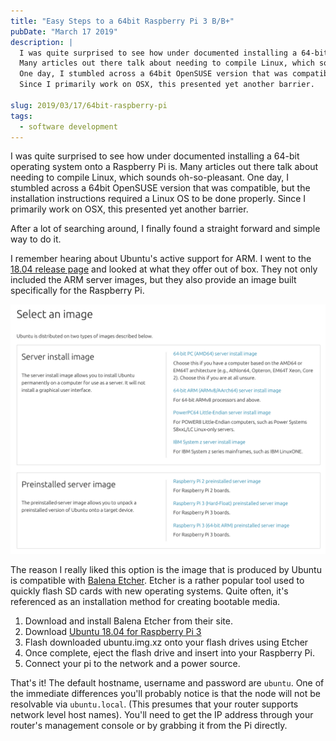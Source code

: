 ```yaml
---
title: "Easy Steps to a 64bit Raspberry Pi 3 B/B+"
pubDate: "March 17 2019"
description: |
  I was quite surprised to see how under documented installing a 64-bit operating system onto a Raspberry Pi is.
  Many articles out there talk about needing to compile Linux, which sounds oh-so-pleasant.
  One day, I stumbled across a 64bit OpenSUSE version that was compatible, but the installation instructions required a Linux OS to be done properly.
  Since I primarily work on OSX, this presented yet another barrier.

slug: 2019/03/17/64bit-raspberry-pi
tags:
  - software development
---
```


I was quite surprised to see how under documented installing a 64-bit operating system onto a Raspberry Pi is. Many
articles out there talk about needing to compile Linux, which sounds oh-so-pleasant. One day, I stumbled across a 64bit
OpenSUSE version that was compatible, but the installation instructions required a Linux OS to be done properly. Since I
primarily work on OSX, this presented yet another barrier.

After a lot of searching around, I finally found a straight forward and simple way to do it.

<!--more-->

I remember hearing about Ubuntu's active support for ARM. I went to the
[18.04 release page](http://cdimage.ubuntu.com/ubuntu/releases/bionic/release/) and looked at what they offer out of
box. They not only included the ARM server images, but they also provide an image built specifically for the Raspberry
Pi.

![Ubuntu Downloads](/img/ubuntu-downloads.png)

The reason I really liked this option is the image that is produced by Ubuntu is compatible with
[Balena Etcher](https://www.balena.io/etcher/). Etcher is a rather popular tool used to quickly flash SD cards with new
operating systems. Quite often, it's referenced as an installation method for creating bootable media.

1. Download and install Balena Etcher from their site.
1. Download
   [Ubuntu 18.04 for Raspberry Pi 3](http://cdimage.ubuntu.com/ubuntu/releases/bionic/release/ubuntu-18.04.2-preinstalled-server-arm64+raspi3.img.xz)
1. Flash downloaded ubuntu.img.xz onto your flash drives using Etcher
1. Once complete, eject the flash drive and insert into your Raspberry Pi.
1. Connect your pi to the network and a power source.

That's it! The default hostname, username and password are `ubuntu`. One of the immediate differences you'll probably
notice is that the node will not be resolvable via `ubuntu.local`. (This presumes that your router supports network
level host names). You'll need to get the IP address through your router's management console or by grabbing it from the
Pi directly.
